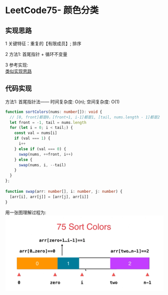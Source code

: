 # LeetCode75- 颜色分类

## 实现思路

1 关键特征：重复的【有限成员】; 排序

2 方法1:  首尾指针 + 循环不变量

3 参考实现: <br/>
[类似实现思路](https://leetcode.cn/problems/sort-colors/solution/kuai-su-pai-xu-partition-guo-cheng-she-ji-xun-huan/)


## 代码实现

方法1: 首尾指针法——  时间复杂度: O(n); 空间复杂度: O(1)

```ts
function sortColors(nums: number[]): void {
  // [0, front]都是0，[front+1, i-1]都是1, [tail, nums.length - 1]都是2
  let front = -1, tail = nums.length
  for (let i = 0; i < tail;) {
    const val = nums[i]
    if (val === 1) {
      i++
    } else if (val === 0) {
      swap(nums, ++front, i++)
    } else {
      swap(nums, i, --tail)
    }
  }
};

function swap(arr: number[], i: number, j: number) {
  [arr[i], arr[j]] = [arr[j], arr[i]]
}
```

用一张图理解过程为: <br/>
![流程图](./code75%E7%A4%BA%E6%84%8F%E5%9B%BE.png)